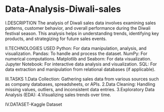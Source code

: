 # Data-Analysis-Diwali-sales
I.DESCRIPTION 
The analysis of Diwali sales data involves examining sales patterns, customer behavior, and overall performance during the Diwali festival season. This analysis helps in understanding trends, identifying key products, and strategizing for future sales events.

II.TECHNOLOGIES USED
Python: For data manipulation, analysis, and visualization.
Pandas: To handle and process the dataset.
NumPy: For numerical computations.
Matplotlib and Seaborn: For data visualization.
Jupyter Notebook: For interactive data analysis and visualization.
SQL: For data extraction and manipulation from relational databases (if applicable).

III.TASKS
1.Data Collection: Gathering sales data from various sources such as company databases, spreadsheets, or APIs.
2.Data Cleaning: Handling missing values, outliers, and inconsistent data entries.
3.Exploratory Data Analysis (EDA):
4.Visualizing sales trends over time.

IV.DATASET-Kaggle Dataset
